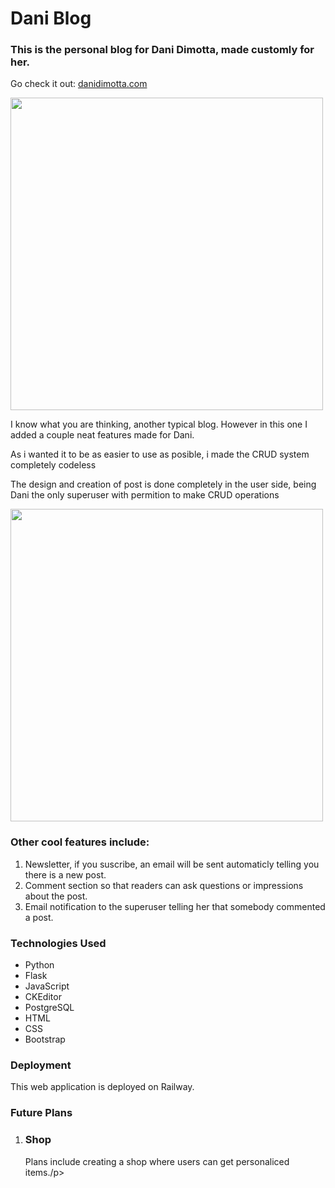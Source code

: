 <h1>Dani Blog</h1>

<h3>This is the personal blog for Dani Dimotta, made customly for her.</h3>
<p>Go check it out: <a href="https://danidimotta.com/">danidimotta.com</a></p>
<img src="Blog-Dani/blog-dani.jpeg" width="500px">
<p>I know what you are thinking, another typical blog. However in this one I added a couple neat features made for Dani.</p>
<p>As i wanted it to be as easier to use as posible, i made the CRUD system completely codeless</p>
<p>The design and creation of post is done completely in the user side, being Dani the only superuser with permition to make CRUD operations</p>
<img src="Blog-Dani/crear_post.jpeg" width="500px">

<h3>Other cool features include:</h3>
<ol>
    <li>Newsletter, if you suscribe, an email will be sent automaticly telling you there is a new post.</li>
    <li>Comment section so that readers can ask questions or impressions about the post.</li>
    <li>Email notification to the superuser telling her that somebody commented a post.</li>
</ol>

<h3>Technologies Used</h3>
<ul>
    <li>Python</li>
    <li>Flask</li>
    <li>JavaScript</li>
    <li>CKEditor</li>
    <li>PostgreSQL</li>
    <li>HTML</li>
    <li>CSS</li>
    <li>Bootstrap</li>
</ul>

<h3>Deployment</h3>
<p>This web application is deployed on Railway.</p>

<h3>Future Plans</h3>
<ol>
    <li>
        <h3>Shop</h3>
        <p>Plans include creating a shop where users can get personaliced items./p>
    </li>
</ol>
